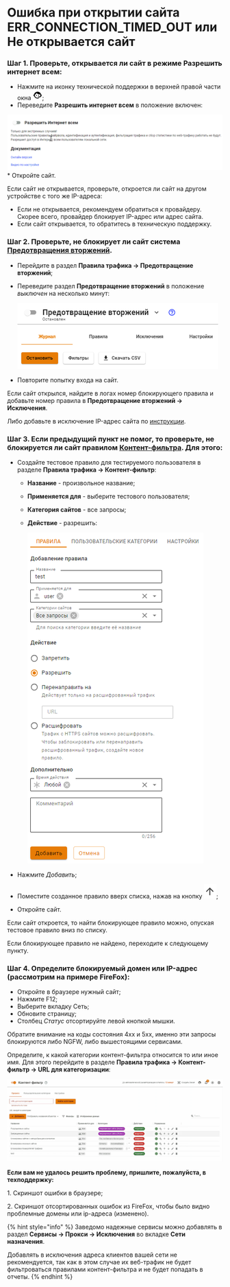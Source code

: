 # Ошибка при открытии сайта ERR\_CONNECTION\_TIMED\_OUT или Не открывается сайт

### Шаг 1. Проверьте, открывается ли сайт в режиме **Разрешить интернет всем**:

* Нажмите на иконку технической поддержки в верхней правой части окна ![](/.gitbook/assets/icon-help.png);
*  Переведите **Разрешить интернет всем** в положение включен:
  <img src="/.gitbook/assets/support.gif" alt="" data-size="original">
* Откройте сайт.

Если сайт не открывается, проверьте, откроется ли сайт на другом устройстве с того же IP-адреса:
  * Если не открывается, рекомендуем обратиться к провайдеру. Скорее всего, провайдер блокирует IP-адрес или адрес сайта. 
  * Если сайт открывается, то обратитесь в техническую поддержку.

### Шаг 2. Проверьте, не блокирует ли сайт система [**Предотвращения вторжений**](/settings/access-rules/ips/README.md).

* Перейдите в раздел **Правила трафика -> Предотвращение вторжений**;
* Переведите раздел **Предотвращение вторжений** в положение _выключен_ на несколько минут:

    <img src="/.gitbook/assets/ips8.png" alt="" data-size="original">
* Повторите попытку входа на сайт.

Если сайт открылся, найдите в логах номер блокирующего правила и добавьте номер правила в **Предотвращение вторжений -> Исключения**.

Либо добавьте в исключение IP-адрес сайта по [инструкции](/settings/access-rules/ips/README.md#kak-isklyuchit-uzel-iz-obrabotki-sistemoi-ids-ips).

### Шаг 3. Если предыдущий пункт не помог, то проверьте, не блокируется ли сайт правилом [Контент-фильтра](/settings/access-rules/content-filter/). Для этого:

* Создайте тестовое правило для тестируемого пользователя в разделе **Правила трафика -> Контент-фильтр**:
  * **Название** - произвольное название;
  * **Применяется для** - выберите тестового пользователя;
  * **Категория сайтов** - все запросы;
  * **Действие** - разрешить:
    
    ![](/.gitbook/assets/content-filter16.png)

* Нажмите _Добавить_;
* Поместите созданное правило вверх списка, нажав на кнопку ![](/.gitbook/assets/icon-up.png);
* Откройте сайт.

Если сайт откроется, то найти блокирующее правило можно, опуская тестовое правило вниз по списку.

Если блокирующее правило не найдено, переходите к следующему пункту.

### Шаг 4. Определите блокируемый домен или IP-адрес (рассмотрим на примере FireFox):

* Откройте в браузере нужный сайт;
* Нажмите F12;
* Выберите вкладку Сеть;
* Обновите страницу;
* Столбец _Статус_ отсортируйте левой кнопкой мышки.

Обратите внимание на коды состояния 4xx и 5хх, именно эти запросы блокируются либо NGFW, либо вышестоящими сервисами.

Определите, к какой категории контент-фильтра относится то или иное имя. Для этого перейдите в разделе **Правила трафика -> Контент-фильтр -> URL для категоризации**:

![](/.gitbook/assets/content-filter3.gif)

<!-- Вставьте в поле ссылку на ресурс, который требуется категоризировать, и нажмите **Найти категории**. Категории, в которые входит URL, отобразатся ниже. -->

**Если вам не удалось решить проблему, пришлите, пожалуйста, в техподдержку:**

1\. Скриншот ошибки в браузере;

2\. Скриншот отсортированных ошибок из FireFox, чтобы было видно проблемные домены или ip-адреса (изменено).

{% hint style="info" %}
Заведомо надежные сервисы можно добавлять в раздел **Сервисы -> Прокси -> Исключения** во вкладке **Сети назначения**.

Добавлять в исключения адреса клиентов вашей сети не рекомендуется, так как в этом случае их веб-трафик не будет фильтроваться правилами контент-фильтра и не будет попадать в отчеты.
{% endhint %}
